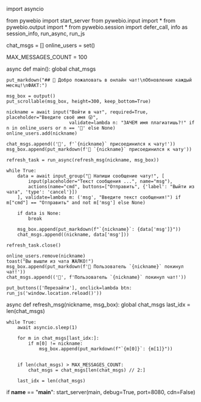 import asyncio

from pywebio import start_server
from pywebio.input import *
from pywebio.output import *
from pywebio.session import defer_call, info as session_info, run_async, run_js

chat_msgs = []
online_users = set()

MAX_MESSAGES_COUNT = 100


async def main():
    global chat_msgs

    put_markdown("## 🍁 Добро пожаловать в онлайн чат!\nОбновление каждый месяц!\nФАКТ:")

    msg_box = output()
    put_scrollable(msg_box, height=300, keep_bottom=True)

    nickname = await input("Войти в чат", required=True, placeholder="Введите своё имя 😜",
                           validate=lambda n: "ЗАЧЕМ имя плагиатишь?!" if n in online_users or n == '📢' else None)
    online_users.add(nickname)

    chat_msgs.append(('📢', f'`{nickname}` присоединился к чату!'))
    msg_box.append(put_markdown(f'📢 `{nickname}` присоединился к чату'))

    refresh_task = run_async(refresh_msg(nickname, msg_box))

    while True:
        data = await input_group("💭 Напиши сообщение чату!", [
            input(placeholder="Текст сообщения ...", name="msg"),
            actions(name="cmd", buttons=["Отправить", {'label': "Выйти из чата", 'type': 'cancel'}])
        ], validate=lambda m: ('msg', "Введите текст сообщения!") if m["cmd"] == "Отправить" and not m['msg'] else None)

        if data is None:
            break

        msg_box.append(put_markdown(f"`{nickname}`: {data['msg']}"))
        chat_msgs.append((nickname, data['msg']))

    refresh_task.close()

    online_users.remove(nickname)
    toast("Вы вышли из чата ЖАЛКО!")
    msg_box.append(put_markdown(f'📢 Пользователь `{nickname}` покинул чат!'))
    chat_msgs.append(('📢', f'Пользователь `{nickname}` покинул чат!'))

    put_buttons(['Перезайти'], onclick=lambda btn: run_js('window.location.reload()'))


async def refresh_msg(nickname, msg_box):
    global chat_msgs
    last_idx = len(chat_msgs)

    while True:
        await asyncio.sleep(1)

        for m in chat_msgs[last_idx:]:
            if m[0] != nickname:
                msg_box.append(put_markdown(f"`{m[0]}`: {m[1]}"))


        if len(chat_msgs) > MAX_MESSAGES_COUNT:
            chat_msgs = chat_msgs[len(chat_msgs) // 2:]

        last_idx = len(chat_msgs)


if __name__ == "__main__":
    start_server(main, debug=True, port=8080, cdn=False)
